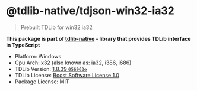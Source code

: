 # @tdlib-native/tdjson-win32-ia32

> Prebuilt TDLib for win32 ia32

**This package is part of [tdlib-native](https://github.com/AlexXanderGrib/node-tdlib) - library that provides TDLib interface in TypeScript**

- Platform: Windows
- Cpu Arch: x32 (also known as: ia32, i386, i686)
- TDLib Version: [1.8.39 `056963e`](https://github.com/tdlib/td/tree/056963e48fa8d3f89556239c22d6ac843d3c8a5b)
- TDLib License: [Boost Software License 1.0](https://github.com/tdlib/td/blob/master/LICENSE_1_0.txt)
- Package License: MIT
